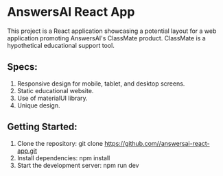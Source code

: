 # AnswersAI React App

This project is a React application showcasing a potential layout for a web application promoting AnswersAI's ClassMate product. ClassMate is a hypothetical educational support tool.

## Specs:

1. Responsive design for mobile, tablet, and desktop screens.
2. Static educational website.
3. Use of materialUI library.
4. Unique design.

## Getting Started:
1. Clone the repository: git clone [https://github.com/<your-username>/answersai-react-app.git](https://github.com/Hartz-byte/Harsh-Gupta-AnswersAi-ProductDesigner.git)
2. Install dependencies: npm install
3. Start the development server: npm run dev
